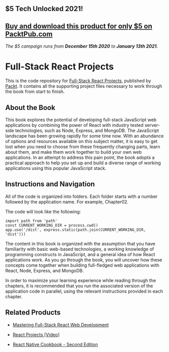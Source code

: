 ## $5 Tech Unlocked 2021!
[Buy and download this product for only $5 on PacktPub.com](https://www.packtpub.com/)
-----
*The $5 campaign         runs from __December 15th 2020__ to __January 13th 2021.__*

# Full-Stack React Projects
This is the code repository for [Full-Stack React Projects](https://www.packtpub.com/web-development/full-stack-react-projects?utm_source=github&utm_medium=repository&utm_campaign=9781788835534), published by [Packt](https://www.packtpub.com/?utm_source=github). It contains all the supporting project files necessary to work through the book from start to finish.
## About the Book
This book explores the potential of developing full-stack JavaScript web applications by combining the power of React with industry tested server-side technologies, such as Node, Express, and MongoDB. The JavaScript landscape has been growing rapidly for some time now. With an abundance of options and resources available on this subject matter, it is easy to get lost when you need to choose from these frequently changing parts, learn about them, and make them work together to build your own web applications. In an attempt to address this pain point, the book adopts a practical approach to help you set up and build a diverse range of working applications using this popular JavaScript stack.
## Instructions and Navigation
All of the code is organized into folders. Each folder starts with a number followed by the application name. For example, Chapter02.



The code will look like the following:
```
import path from 'path'
const CURRENT_WORKING_DIR = process.cwd()
app.use('/dist', express.static(path.join(CURRENT_WORKING_DIR, 'dist')))
```

The content in this book is organized with the assumption that you have familiarity with basic web-based technologies, a working knowledge of programming constructs in JavaScript, and a general idea of how React applications work. As you go through the book, you will uncover how these concepts come together when building full-fledged web applications with React, Node, Express, and MongoDB.

In order to maximize your learning experience while reading through the chapters, it is recommended that you run the associated version of the application code in parallel, using the relevant instructions provided in each chapter.

## Related Products
* [Mastering Full-Stack React Web Development](https://www.packtpub.com/web-development/mastering-full-stack-react-web-development?utm_source=github&utm_medium=repository&utm_campaign=9781786461766)

* [React Projects [Video]](https://www.packtpub.com/web-development/react-projects-video?utm_source=github&utm_medium=repository&utm_campaign=9781786465504)

* [React Native Cookbook - Second Edition](https://www.packtpub.com/application-development/react-native-cookbook-second-edition?utm_source=github&utm_medium=repository&utm_campaign=9781788991926)
